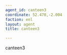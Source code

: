 ```yaml
---
agent_id: canteen3
coordinate: 52.478,-2.004
faction: enl
layout: agent
title: canteen3

---
```


canteen3